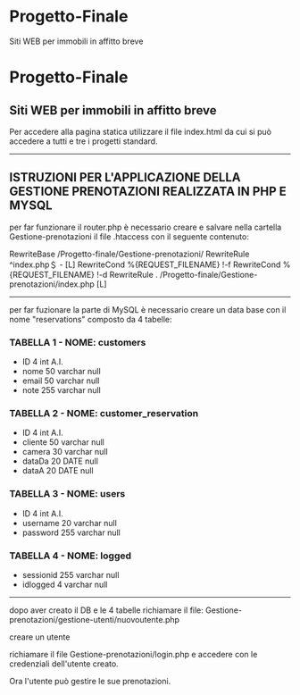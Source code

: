# Progetto-Finale
Siti WEB per immobili in affitto breve
# Progetto-Finale
## Siti WEB per immobili in affitto breve

Per accedere alla pagina statica utilizzare il file index.html da cui si può accedere a tutti e tre i progetti standard.

***

## ISTRUZIONI PER L'APPLICAZIONE DELLA GESTIONE PRENOTAZIONI REALIZZATA IN PHP E MYSQL

per far funzionare il router.php è necessario creare e salvare nella cartella Gestione-prenotazioni il file .htaccess con il seguente contenuto:

RewriteBase /Progetto-finale/Gestione-prenotazioni/
RewriteRule ^index\.php＄ - [L]
RewriteCond %{REQUEST_FILENAME} !-f
RewriteCond %{REQUEST_FILENAME} !-d
RewriteRule . /Progetto-finale/Gestione-prenotazioni/index.php [L]

***

per far fuzionare la parte di MySQL è necessario creare un data base con il nome "reservations" composto da 4 tabelle:

### TABELLA 1 - NOME: customers

* ID      4     int       A.I.
* nome    50    varchar   null
* email   50    varchar   null
* note    255   varchar   null

### TABELLA 2 - NOME: customer_reservation

* ID        4     int       A.I.
* cliente   50    varchar   null
* camera    30    varchar   null
* dataDa    20    DATE      null
* dataA     20    DATE      null

### TABELLA 3 - NOME: users

* ID        4     int       A.I.
* username  20    varchar   null
* password  255   varchar   null

### TABELLA 4 - NOME: logged

* sessionid   255   varchar   null
* idlogged    4     varchar   null

***

dopo aver creato il DB e le 4 tabelle richiamare il file: Gestione-prenotazioni/gestione-utenti/nuovoutente.php

creare un utente

richiamare il file Gestione-prenotazioni/login.php e accedere con le credenziali dell'utente creato.

Ora l'utente può gestire le sue prenotazioni.
